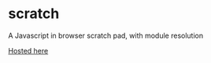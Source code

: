 # scratch
A Javascript in browser scratch pad, with module resolution

[Hosted here](https://master.d3vlex5lql2gcq.amplifyapp.com)
